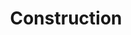---
title: Construction
longTitle: 'Construction'
tags:
- gccommon
broaderTerm:
- "[[Road construction]]"
french:
- "[[Construction]]"
relatedTerm:
- "[[Buildings Construction industry Shipbuilding Const]]"
---